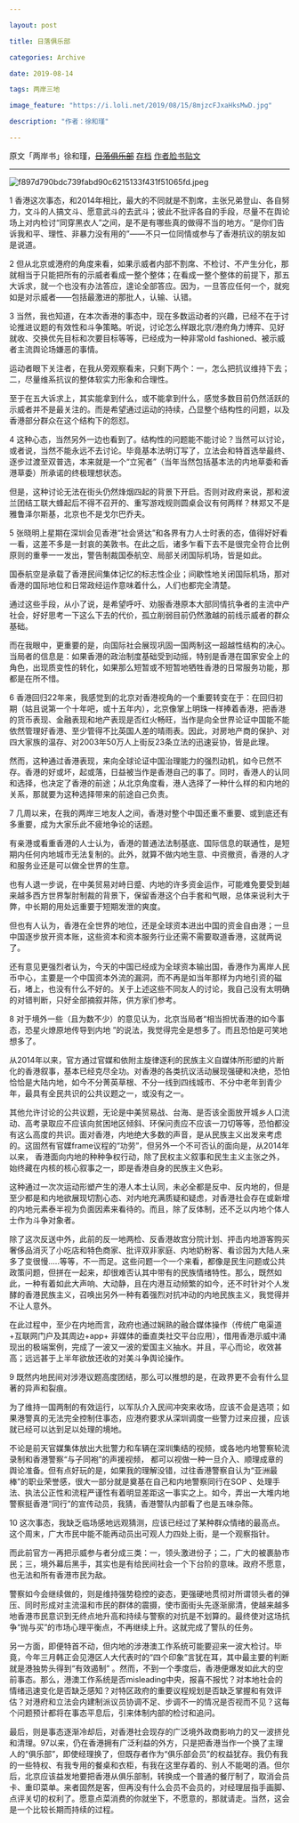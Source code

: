 ```yaml
---

layout: post

title: 日落俱乐部

categories: Archive

date: 2019-08-14

tags: 两岸三地

image_feature: "https://i.loli.net/2019/08/15/8mjzcFJxaHksMwD.jpg"

description: "作者：徐和瑾"

---
```

原文「两岸书」徐和瑾，~~[日落俱乐部](https://mp.weixin.qq.com/s/_QoMb6WQmi3ihQdXvDWiOw)~~ [存档](https://archive.is/RmVC3) [作者脸书贴文](https://www.facebook.com/xuheqian/posts/10220855672450487)

---
![f897d790bdc739fabd90c6215133f431f51065fd.jpeg](https://i.loli.net/2019/08/15/8mjzcFJxaHksMwD.jpg)

1 香港这次事态，和2014年相比，最大的不同就是不割席，主张兄弟登山、各自努力，文斗的人搞文斗、愿意武斗的去武斗；彼此不批评各自的手段，尽量不在舆论场上对内检讨“同穿黑衣人”之间，是不是有哪些真的做得不当的地方。“是你们告诉我和平、理性、非暴力没有用的”——不只一位同情或参与了香港抗议的朋友如是说道。

2 但从北京或港府的角度来看，如果示威者内部不割席、不检讨、不产生分化，那就相当于只能把所有的示威者看成一整个整体；在看成一整个整体的前提下，那五大诉求，就一个也没有办法答应，遑论全部答应。因为，一旦答应任何一个，就宛如是对示威者——包括最激进的那批人，认输、认错。

3 当然，我也知道，在本次香港的事态中，现在多数运动者的兴趣，已经不在于讨论推进议题的有效性和斗争策略。听说，讨论怎么样跟北京/港府角力博弈、见好就收、交换优先目标和次要目标等等，已经成为一种非常old fashioned、被示威者主流舆论场嫌恶的事情。

运动者眼下关注者，在我从旁观察看来，只剩下两个：一，怎么把抗议维持下去；二，尽量维系抗议的整体软实力形象和合理性。 

至于在五大诉求上，其实能拿到什么，或不能拿到什么，感觉多数目前仍然活跃的示威者并不是最关注的。而是希望通过运动的持续，凸显整个结构性的问题，以及香港部分群众在这个结构下的怨怼。

4 这种心态，当然另外一边也看到了。结构性的问题能不能讨论？当然可以讨论，或者说，当然不能永远不去讨论。毕竟基本法明订写了，立法会和特首选举最终、逐步过渡至双普选，本来就是一个“立宪者”（当年当然包括基本法的内地草委和香港草委）所承诺的终极理想状态。 

但是，这种讨论无法在街头仍然烽烟四起的背景下开启。否则对政府来说，那和波兰团结工联大蜂起后不得不召开的、重写游戏规则圆桌会议有何两样？林郑又不是雅鲁泽尔斯基，北京也不是戈尔巴乔夫。

5 张晓明上星期在深圳会见香港“社会贤达”和各界有力人士时表的态，值得好好看一看，这差不多是一封哀的美敦书。在此之后，诸多乍看下去不是很完全符合比例原则的重拳一一发出，警告制裁国泰航空、局部关闭国际机场，皆是如此。 

国泰航空是承载了香港民间集体记忆的标志性企业；间歇性地关闭国际机场，那对香港的国际地位和日常政经运作意味着什么，人们也都完全清楚。

通过这些手段，从小了说，是希望呼吁、劝服香港原本大部同情抗争者的主流中产社会，好好思考一下这么下去的代价，孤立削弱目前仍然激越的前线示威者的群众基础。 

而在我眼中，更重要的是，向国际社会展现巩固一国两制这一超越性结构的决心。当局者的信息是：如果香港的政治制度基础受到动摇，特别是香港在国家安全上的角色，出现质变性的转化，如果那么短暂或不短暂地牺牲香港的日常服务功能，那都是在所不惜。

6 香港回归22年来，我感觉到的北京对香港视角的一个重要转变在于：在回归初期（姑且说第一个十年吧，或十五年内），北京像掌上明珠一样捧着香港，把香港的货币表现、金融表现和地产表现是否红火畅旺，当作是向全世界论证中国能不能依然管理好香港、至少管得不比英国人差的晴雨表。因此，对房地产商的保护、对四大家族的温存、对2003年50万人上街反23条立法的迅速妥协，皆是此理。

然而，这种通过香港表现，来向全球论证中国治理能力的强烈动机，如今已然不存。香港的好或坏，起或落，日益被当作是香港自己的事了。同时，香港人的认同和选择，也决定了香港的前途；从北京角度看，港人选择了一种什么样的和内地的关系，那就要为这种选择带来的前途自己负责。

7 几周以来，在我的两岸三地友人之间，香港对整个中国还重不重要、或到底还有多重要，成为大家乐此不疲地争论的话题。

有亲港或看重香港的人士认为，香港的普通法法制基底、国际信息的联通性，是短期内任何内地城市无法复制的。此外，就算不做内地生意、中资撤资，香港的人才和服务业还是可以做全世界的生意。 

也有人退一步说，在中美贸易对峙日蹙、内地的许多资金运作，可能难免要受到越来越多西方世界掣肘制裁的背景下，保留香港这个白手套和气眼，总体来说利大于弊，中长期的用处远重要于短期发泄的爽度。

但也有人认为，香港在全世界的地位，还是全球资本进出中国的资金自由港；一旦中国逐步放开资本账，这些资本和资本服务行业还需不需要取道香港，这就两说了。 

还有意见更强烈者认为，今天的中国已经成为全球资本输出国，香港作为离岸人民币中心，主要是一个中国资本外流的漏洞，而不再是如当年那样为内地引资的磁石，堵上，也没有什么不好的。关于上述这些不同友人的讨论，我自己没有太明确的对错判断，只好全部摘叙并陈，供方家们参考。

8 对于境外一些（且为数不少）的意见认为，北京当局者“相当担忧香港的如今事态，恐星火燎原地传导到内地 ”的说法，我觉得完全是想多了。而且恐怕是可笑地想多了。

从2014年以来，官方通过官媒和依附主旋律逐利的民族主义自媒体所形塑的片断化的香港叙事，基本已经克尽全功。对香港的各类抗议活动展现强硬和决绝，恐怕恰恰是大陆内地，如今不分菁英草根、不分一线到四线城市、不分中老年到青少年，最具有全民共识的公共议题之一，或没有之一。

其他允许讨论的公共议题，无论是中美贸易战、台海、是否该全面放开城乡人口流动、高考录取应不应该向贫困地区倾斜、环保问责应不应该一刀切等等，恐怕都没有这么高度的共识。面对香港，内地绝大多数的声音，是从民族主义出发来考虑的。这固然有官媒frame议程的“功劳”，但另外一个不可否认的面向是，从2014年以来， 香港面向内地的种种争权行动，除了民权主义叙事和民生主义主张之外，始终藏在内核的核心叙事之一，即是香港自身的民族主义色彩。

这种通过一次次运动形塑产生的港人本土认同，未必全都是反中、反内地的，但是至少都是和内地欲展现切割心态、对内地充满质疑和疑虑，对香港社会存在或新增的内地元素泰半视为负面因素来看待的。而且，除了反体制，还不乏以内地个体人士作为斗争对象者。 

除了这次反送中外，此前的反一地两检、反香港故宫分院计划、抨击内地游客购买奢侈品消灭了小吃店和特色商家、批评双非家庭、内地奶粉客、看诊因为大陆人来多了变很慢.....等等，不一而足。这些问题一个一个来看，都像是民生问题或公共政策问题，但拼在一起来，却很难否认其中带有的民族情绪特性。那么，既然如此，一种有着如此大声响、大动静，且在内港互动频繁的如今，还不时针对个人发酵的香港民族主义，召唤出另外一种有着强烈对抗冲动的内地民族主义，我觉得并不让人意外。

在此过程中，至少在内地而言，政府也通过娴熟的融合媒体操作（传统广电渠道+互联网门户及其周边+app+ 非媒体的垂直类社交平台应用），借用香港示威中涌现出的极端案例，完成了一波又一波的爱国主义抽水。并且，平心而论，收效甚高；远远甚于上半年欲放还收的对美斗争舆论操作。

9 既然内地民间对涉港议题高度团结，那么可以推想的是，在政界更不会有什么显著的异声和裂痕。 

为了维持一国两制的有效运行，以军队介入民间冲突来收场，应该不会是选项；如果港警真的无法完全控制住事态，应港府要求从深圳调度一些警力过来应援，应该就已经可以达到足以处理的境地。

不论是前天官媒集体放出大批警力和车辆在深圳集结的视频，或各地内地警察轮流录制和香港警察“与子同袍”的声援视频， 都可以视做一种一旦介入、顺理成章的舆论准备。但有点好玩的是，如果我的理解没错，过往香港警察自认为“亚洲最棒”的职业荣誉感，很大一部分就是奠基在自己和内地警察同行在SOP 、处理手法、执法公正性和流程严谨性有着明显差距这一事实之上。如今，弄出一大堆内地警察挺香港“同行”的宣传动员，我猜，香港警队内部看了也是五味杂陈。

10 这次事态，我缺乏临场感地远观猜测，应该已经过了某种群众情绪的最高点。这个周末，广大市民中能不能再动员出可观人力四处上街，是一个观察指针。

而此前官方一再把示威参与者分成三类：一，领头激进份子；二，广大的被裹胁市民；三，境外幕后黑手，其实也是有给民间社会一个下台阶的意味。政府不愿意，也无法和所有香港市民为敌。

警察如今会继续做的，则是维持强势稳控的姿态，更强硬地贯彻对所谓领头者的弹压、同时形成对主流温和市民的群体的震摄，使市面街头先逐渐廓清，使越来越多地香港市民意识到无终点地升高和持续与警察的对抗是不划算的。最终使对这场抗争“抛与买”的市场心理平衡点，不再继续上升。这就完成了警队的任务。

另一方面，即便特首不动，但内地的涉港澳工作系统可能要迎来一波大检讨。毕竟，今年三月韩正会见港区人大代表时的“四个印象”言犹在耳，其中最主要的判断就是港独势头得到“有效遏制” 。然而，不到一个季度后，香港便爆发如此大的空前事态。那么，港澳工作系统是否misleading中央，报喜不报忧？对本地社会的情绪迅速变化是否缺乏感知？对特区政府的重要议程规划是否缺乏掌握和有效评估？对港府和立法会内建制派议员协调不足、步调不一的情况是否视而不见？这每个问题预计都将在事态平息后，引来体制内部的检讨和追问。

最后，则是事态逐渐冷却后，对香港社会现存的广泛境外政商影响力的又一波挤兑和清理。97以来，仍在香港拥有广泛利益的外方，只是把香港当作一个换了主理人的“俱乐部”，即使经理换了，但既存者作为“俱乐部会员”的权益犹存。我仍有我的一些特权、有我专用的餐桌和衣柜，有我在这里存着的、别人不能喝的酒。但尔后，北京应该益发地要把香港从俱乐部制，转换成一个普通的餐厅制了，取消会员卡、重印菜单。来者固然是客，但再没有什么会员不会员的，对经理层指手画脚、点评关切的权利了。愿意点菜消费的你就坐下，不愿意的，那就请走。当然，这会是一个比较长期而持续的过程。
